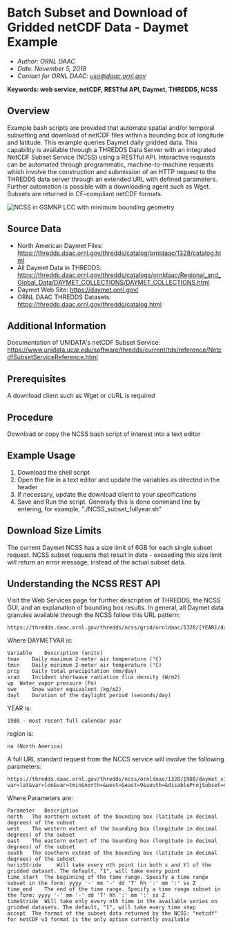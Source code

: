 # Batch Subset and Download of Gridded netCDF Data - Daymet Example

- *Author: ORNL DAAC*
- *Date: November 5, 2018*
- *Contact for ORNL DAAC: uso@daac.ornl.gov*

**Keywords: web service, netCDF, RESTful API, Daymet, THREDDS, NCSS**

## Overview

Example bash scripts are provided that automate spatial and/or temporal subsetting and download of netCDF files within a bounding box of longitude and latitude. This example queries Daymet daily gridded data. This capability is available through a THREDDS Data Server with an integrated NetCDF Subset Service (NCSS) using a RESTful API. Interactive requests can be automated through programmatic, machine-to-machine requests which involve the construction and submission of an HTTP request to the THREDDS data server through an extended URL with defined parameters. Further automation is possible with a downloading agent such as Wget. Subsets are returned in CF-compliant netCDF formats.

![NCSS in GSMNP LCC with minimum bounding geometry](NCSS_GSMNP_LCCboundingbox_withMinimumBoundingGeometry.png)

## Source Data

- North American Daymet Files: https://thredds.daac.ornl.gov/thredds/catalog/ornldaac/1328/catalog.html
- All Daymet Data in THREDDS: https://thredds.daac.ornl.gov/thredds/catalogs/ornldaac/Regional_and_Global_Data/DAYMET_COLLECTIONS/DAYMET_COLLECTIONS.html
- Daymet Web Site: https://daymet.ornl.gov/
- ORNL DAAC THREDDS Datasets: https://thredds.daac.ornl.gov/thredds/catalog.html

## Additional Information

Documentation of UNIDATA's netCDF Subset Service: https://www.unidata.ucar.edu/software/thredds/current/tds/reference/NetcdfSubsetServiceReference.html

## Prerequisites

A download client such as Wget or cURL is required

## Procedure

Download or copy the NCSS bash script of interest into a text editor

## Example Usage

1. Download the shell script
2. Open the file in a text editor and update the variables as directed in the header
3. If necessary, update the download client to your specifications
4. Save and Run the script. Generally this is done command line by entering, for example, "./NCSS_subset_fullyear.sh"

## Download Size Limits

The current Daymet NCSS has a size limit of 6GB for each single subset request. NCSS subset requests that result in data - exceeding this size limit will return an error message, instead of the actual subset data.

## Understanding the NCSS REST API

Visit the Web Services page for further description of THREDDS, the NCSS GUI, and an explanation of bounding box results.
In general, all Daymet data granules available through the NCSS follow this URL pattern:

    https://thredds.daac.ornl.gov/thredds/ncss/grid/ornldaac/1328/[YEAR]/daymet_v3_[DAYMETVAR]_[YEAR]_[region].nc4

Where DAYMETVAR is:

    Variable 	Description (units)
    tmax 	Daily maximum 2-meter air temperature (°C)
    tmin 	Daily minimum 2-meter air temperature (°C)
    prcp 	Daily total precipitation (mm/day)
    srad 	Incident shortwave radiation flux density (W/m2)
    vp 	Water vapor pressure (Pa)
    swe 	Snow water equivalent (kg/m2)
    dayl 	Duration of the daylight period (seconds/day)

YEAR is:

    1980 - most recent full calendar year

region is:

    na (North America)

A full URL standard request from the NCCS service will involve the following parameters:

    https://thredds.daac.ornl.gov/thredds/ncss/ornldaac/1328/1988/daymet_v3_[DAYMETVAR]_[YEAR]_[region].nc4?var=lat&var=lon&var=tmin&north=&west=&east=9&south=&disableProjSubset=on&horizStride=1&time_start=Z&time_end=&timeStride=&accept=netcdf

Where Parameters are:

    Parameter 	Description
    north 	The northern extent of the bounding box (latitude in decimal degrees) of the subset
    west 	The western extent of the bounding box (longitude in decimal degrees) of the subset
    east 	The eastern extent of the bounding box (longitude in decimal degrees) of the subset
    south 	The southern extent of the bounding box (latitude in decimal degrees) of the subset
    horizStride 	Will take every nth point (in both x and Y) of the gridded dataset. The default, "1", will take every point
    time_start 	The beginning of the time range. Specify a time range subset in the form: yyyy '-' mm '-' dd 'T' hh ':' mm ':' ss Z
    time_end 	The end of the time range. Specify a time range subset in the form: yyyy '-' mm '-' dd 'T' hh ':' mm ':' ss Z
    timeStride 	Will take only every nth time in the available series on gridded datasets. The default, "1", will take every time step
    accept 	The format of the subset data returned by the NCSS: "netcdf" for netCDF v3 format is the only option currently available